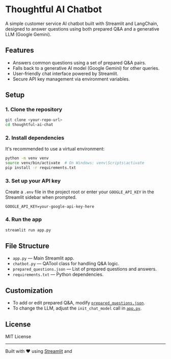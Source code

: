 # Thoughtful AI Chatbot

A simple customer service AI chatbot built with Streamlit and LangChain, designed to answer questions using both prepared Q&A and a generative LLM (Google Gemini).

## Features

- Answers common questions using a set of prepared Q&A pairs.
- Falls back to a generative AI model (Google Gemini) for other queries.
- User-friendly chat interface powered by Streamlit.
- Secure API key management via environment variables.

## Setup

### 1. Clone the repository

```sh
git clone <your-repo-url>
cd thoughtful-ai-chat
```

### 2. Install dependencies

It's recommended to use a virtual environment:

```sh
python -m venv venv
source venv/bin/activate  # On Windows: venv\Scripts\activate
pip install -r requirements.txt
```

### 3. Set up your API key

Create a `.env` file in the project root or enter your `GOOGLE_API_KEY` in the Streamlit sidebar when prompted.

```
GOOGLE_API_KEY=your-google-api-key-here
```

### 4. Run the app

```sh
streamlit run app.py
```

## File Structure

- `app.py` — Main Streamlit app.
- `chatbot.py` — QATool class for handling Q&A logic.
- `prepared_questions.json` — List of prepared questions and answers.
- `requirements.txt` — Python dependencies.

## Customization

- To add or edit prepared Q&A, modify [`prepared_questions.json`](prepared_questions.json).
- To change the LLM, adjust the `init_chat_model` call in [`app.py`](app.py).

## License

MIT License

---

Built with ❤️ using [Streamlit](https://streamlit.io/) and